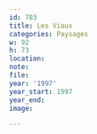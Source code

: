 ```yaml
---
id: 783
title: Les Viaux
categories: Paysages
w: 92
h: 73
location:
note:
file:
year: '1997'
year_start: 1997
year_end:
image:

---
```

